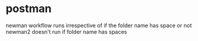 # postman
newman workflow runs irrespective of if the folder name has space or not
newman2 doesn't run if folder name has spaces
